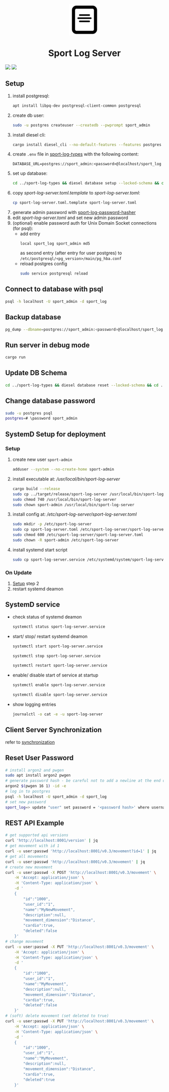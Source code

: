 <p align="center">
  <img src="../icon.png" height="100" align="center">
</p>

<h1 align="center">Sport Log Server</h1>

![](https://img.shields.io/github/actions/workflow/status/LorenzSchueler/sport-log/rust.yml?branch=master&label=Rust%20Pipeline)
![](https://img.shields.io/github/license/LorenzSchueler/sport-log)

## Setup

1. install postgresql: 
    ```bash
    apt install libpq-dev postgresql-client-common postgresql
    ```
1. create db user: 
    ```bash
    sudo -u postgres createuser --createdb --pwprompt sport_admin
    ```
1. install diesel cli: 
    ```bash
    cargo install diesel_cli --no-default-features --features postgres
    ```
1. create `.env` file in [sport-log-types](sport-log-types) with the following content:
    ```
    DATABASE_URL=postgres://sport_admin:<password>@localhost/sport_log
    ```
1. set up database: 
    ```bash
    cd ../sport-log-types && diesel database setup --locked-schema && cd ../sport-log-server
    ```
1. copy *sport-log-server.toml.template* to *sport-log-server.toml*: 
    ```bash
    cp sport-log-server.toml.template sport-log-server.toml
    ```
1. generate admin password with [sport-log-password-hasher](../sport-log-password-hasher)
1. edit *sport-log-server.toml* and set new admin password
1. (optional) enable password auth for Unix Domain Socket connections (for psql): 
    *   add entry 
        ```text
        local sport_log sport_admin md5
        ```
        as second entry (after entry for user postgres) to `/etc/postgresql/<pg_version>/main/pg_hba.conf`
    *   reload postgres config
        ```bash
        sudo service postgresql reload
        ```

## Connect to database with psql

```bash
psql -h localhost -U sport_admin -d sport_log
```

## Backup database

```bash
pg_dump --dbname=postgres://sport_admin:<password>@localhost/sport_log --data-only --inserts > sport-log_$(date +%Y-%m-%d).dump.sql
```

## Run server in debug mode

```bash
cargo run
```

## Update DB Schema

```bash
cd ../sport-log-types && diesel database reset --locked-schema && cd ../sport-log-server
```

## Change database password

```bash
sudo -u postgres psql
postgres=# \password sport_admin
```

## SystemD Setup for deployment
### Setup 
1. create new user `sport-admin`
    ```bash
    adduser --system --no-create-home sport-admin
    ```
2. install executable at: */usr/local/bin/sport-log-server*
    ```bash
    cargo build --release
    sudo cp ../target/release/sport-log-server /usr/local/bin/sport-log-server
    sudo chmod 740 /usr/local/bin/sport-log-server
    sudo chown sport-admin /usr/local/bin/sport-log-server
    ```
3. install config at: */etc/sport-log-server/sport-log-server.toml*
    ```bash
    sudo mkdir -p /etc/sport-log-server
    sudo cp sport-log-server.toml /etc/sport-log-server/sport-log-server.toml
    sudo chmod 600 /etc/sport-log-server/sport-log-server.toml
    sudo chown -R sport-admin /etc/sport-log-server
    ```
4. install systemd start script
    ```bash
    sudo cp sport-log-server.service /etc/systemd/system/sport-log-server.service
    ```

### On Update
1. [Setup](README.md#setup-1) step 2
2. restart systemd deamon

## SystemD service

- check status of systemd deamon

    ```bash
    systemctl status sport-log-server.service
    ```

- start/ stop/ restart systemd deamon

    ```bash
    systemctl start sport-log-server.service
    ```

    ```bash
    systemctl stop sport-log-server.service
    ```

    ```bash
    systemctl restart sport-log-server.service
    ```

- enable/ disable start of service at startup

    ```bash
    systemctl enable sport-log-server.service
    ```

    ```bash
    systemctl disable sport-log-server.service
    ```

- show logging entries

    ```bash
    journalctl -o cat -e -u sport-log-server
    ```

## Client Server Synchronization

refer to [synchronization](../SYNCHRONIZATION.md)

## Reset User Password

```sh
# install argon2 and pwgen
sudo apt install argon2 pwgen
# generate password hash - be careful not to add a newline at the end of the password
argon2 $(pwgen 16 1) -id -e
# log in to postgres
psql -h localhost -U sport_admin -d sport_log
# set new password
sport_log=> update "user" set password = '<password hash>' where username = '<username>';
```

## REST API Example

```sh
# get supported api versions
curl 'http://localhost:8001/version' | jq
# get movement with id 1
curl -u user:passwd 'http://localhost:8001/v0.3/movement?id=1' | jq
# get all movements
curl -u user:passwd 'http://localhost:8001/v0.3/movement' | jq
# create new movement
curl -u user:passwd -X POST 'http://localhost:8001/v0.3/movement' \
    -H 'Accept: application/json' \
    -H 'Content-Type: application/json' \
    -d '
    {
        "id":"1000",
        "user_id":"1",
        "name":"MyNewMovement",
        "description":null,
        "movement_dimension":"Distance",
        "cardio":true,
        "deleted":false
    }'
# change movement
curl -u user:passwd -X PUT 'http://localhost:8001/v0.3/movement' \
    -H 'Accept: application/json' \
    -H 'Content-Type: application/json' \
    -d '
    {
        "id":"1000",
        "user_id":"1",
        "name":"MyMovement",
        "description":null,
        "movement_dimension":"Distance",
        "cardio":true,
        "deleted":false
    }'
# (soft) delete movement (set deleted to true)
curl -u user:passwd -X PUT 'http://localhost:8001/v0.3/movement' \
    -H 'Accept: application/json' \
    -H 'Content-Type: application/json' \
    -d '
    {
        "id":"1000",
        "user_id":"1",
        "name":"MyMovement",
        "description":null,
        "movement_dimension":"Distance",
        "cardio":true,
        "deleted":true
    }'

```